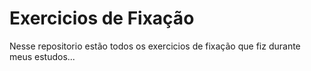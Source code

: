 # Exercicios de Fixação
 Nesse repositorio estão todos os exercicios de fixação que fiz durante meus estudos...
